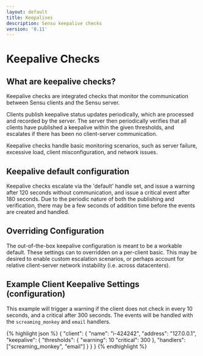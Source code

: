 ```yaml
---
layout: default
title: Keepalives
description: Sensu keepalive checks
version: '0.11'
---
```


# Keepalive Checks

## What are keepalive checks?


Keepalive checks are integrated checks that monitor the communication
between Sensu clients and the Sensu server.

Clients publish keepalive status updates periodically, which are
processed and recorded by the server.  The server then periodically
verifies that all clients have published a keepalive within the
given thresholds, and escalates if there has been no client-server
communication.

Keepalive checks handle basic monitoring scenarios, such as server
failure, excessive load, client misconfiguration, and network issues.

## Keepalive default configuration

Keepalive checks escalate via the 'default' handle set, and issue a
warning after 120 seconds without communication, and issue a critical
event after 180 seconds. Due to the periodic nature of both the
publishing and verification, there may be a few seconds of addition
time before the events are created and handled.

## Overriding Configuration

The out-of-the-box keepalive configuration is meant to be a workable
default. These settings can to overridden on a per-client basic. This
may be desired to enable custom escalation scenarios, or perhaps account
for relative client-server network instability (i.e. across datacenters).

## Example Client Keepalive Settings (configuration)

This example will trigger a warning if the client does not check in
every 10 seconds, and a critical after 300 seconds.  The events will
be handled with the `screaming_monkey` and `email` handlers.

{% highlight json %}
{
  "client": {
    "name": "i-424242",
    "address": "127.0.0.1",
    "keepalive": {
      "thresholds": {
        "warning": 10
        "critical": 300
      },
      "handlers": ["screaming_monkey", "email"]
    }
  }
}
{% endhighlight %}
